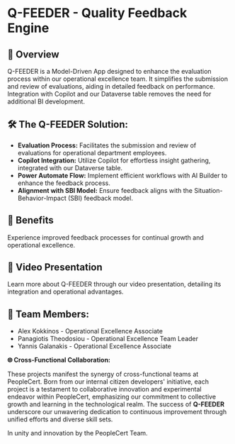 **Q-FEEDER - Quality Feedback Engine**
======================================

**🌟 Overview**
---------------

Q-FEEDER is a Model-Driven App designed to enhance the evaluation process within our operational excellence team. It simplifies the submission and review of evaluations, aiding in detailed feedback on performance. Integration with Copilot and our Dataverse table removes the need for additional BI development.

**🛠️ The Q-FEEDER Solution:**
------------------------------

-   **Evaluation Process:** Facilitates the submission and review of evaluations for operational department employees.
-   **Copilot Integration:** Utilize Copilot for effortless insight gathering, integrated with our Dataverse table.
-   **Power Automate Flow:** Implement efficient workflows with AI Builder to enhance the feedback process.
-   **Alignment with SBI Model:** Ensure feedback aligns with the Situation-Behavior-Impact (SBI) feedback model.

**🎉 Benefits**
---------------

Experience improved feedback processes for continual growth and operational excellence.

**🎥 Video Presentation**
-------------------------

Learn more about Q-FEEDER through our video presentation, detailing its integration and operational advantages.

**🤝 Team Members:**
--------------------

-   Alex Kokkinos - Operational Excellence Associate
-   Panagiotis Theodosiou - Operational Excellence Team Leader
-   Yannis Galanakis - Operational Excellence Associate

**🌐 Cross-Functional Collaboration:**

These projects manifest the synergy of cross-functional teams at PeopleCert. Born from our internal citizen developers' initiative, each project is a testament to collaborative innovation and experimental endeavor within PeopleCert, emphasizing our commitment to collective growth and learning in the technological realm. The success of **Q-FEEDER** underscore our unwavering dedication to continuous improvement through unified efforts and diverse skill sets.

In unity and innovation by the PeopleCert Team.
